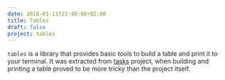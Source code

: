 ```yaml
---
date: 2018-01-11T22:40:08+02:00
title: Tables
draft: false
project: tables
---
```

`tables` is a library that provides basic tools to build a table and print it to your terminal. It was extracted from [tasks](https://github.com/vilisimo/tasks) project, when building 
and printing a table proved to be more tricky than the project itself.